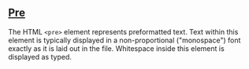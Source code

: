 [Pre](https://developer.mozilla.org/en-US/docs/Web/HTML/Element/pre)
---
The HTML `<pre>` element represents preformatted text. Text within this element is typically displayed in a non-proportional ("monospace") font exactly as it is laid out in the file. Whitespace inside this element is displayed as typed.